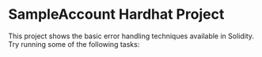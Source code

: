# SampleAccount Hardhat Project

This project shows the basic error handling techniques available in Solidity.
Try running some of the following tasks:



